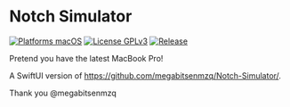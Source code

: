 # Notch Simulator

[![Platforms macOS](https://img.shields.io/badge/Platforms-macOS-purple.svg?style=flat)](http://www.apple.com/macos/)
[![License GPLv3](https://img.shields.io/badge/License-GPLv3-blue.svg?style=flat)](https://www.gnu.org/licenses/gpl-3.0.html)
[![Release](https://github.com/donly/Notch-Sim-SwiftUI/workflows/Release/badge.svg)](https://github.com/donly/Notch-Sim-SwiftUI/releases)

Pretend you have the latest MacBook Pro! 


A SwiftUI version of https://github.com/megabitsenmzq/Notch-Simulator/.

Thank you @megabitsenmzq
